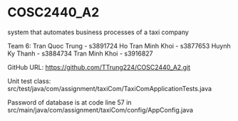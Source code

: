 # COSC2440_A2
system that automates business processes of a taxi company

Team 6:
    Tran Quoc Trung - s3891724
    Ho Tran Minh Khoi - s3877653
    Huynh Ky Thanh - s3884734
    Tran Minh Khoi - s3916827

GitHub URL: https://github.com/TTrung224/COSC2440_A2.git

Unit test class: src/test/java/com/assignment/taxiCom/TaxiComApplicationTests.java

Password of database is at code line 57 in src/main/java/com/assignment/taxiCom/config/AppConfig.java